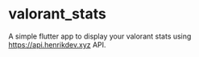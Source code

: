 # valorant_stats

A simple flutter app to display your valorant stats using https://api.henrikdev.xyz API.
